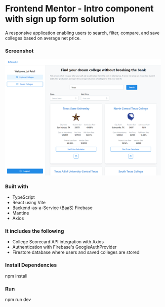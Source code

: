 # Frontend Mentor - Intro component with sign up form solution

A responsive application enabling users to search, filter, compare, and save colleges based on average net price.

### Screenshot

![Screenshot preview for the Intro component with sign up form coding challenge](./public/screenshot.PNG)

### Built with

- TypeScript
- React using Vite
- Backend-as-a-Service (BaaS) Firebase
- Mantine
- Axios

### It includes the following

- College Scorecard API integration with Axios
- Authentication with Firebase's GoogleAuthProvider
- Firestore database where users and saved colleges are stored

### Install Dependencies

npm install

### Run

npm run dev
